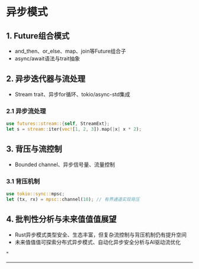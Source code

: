 ﻿# 异步模式

## 1. Future组合模式

- and_then、or_else、map、join等Future组合子
- async/await语法与trait抽象

## 2. 异步迭代器与流处理

- Stream trait、异步for循环、tokio/async-std集成

### 2.1 异步流处理

```rust
use futures::stream::{self, StreamExt};
let s = stream::iter(vec![1, 2, 3]).map(|x| x * 2);
```

## 3. 背压与流控制

- Bounded channel、异步信号量、流量控制

### 3.1 背压机制

```rust
use tokio::sync::mpsc;
let (tx, rx) = mpsc::channel(10); // 有界通道实现背压
```

## 4. 批判性分析与未来值值值展望

- Rust异步模式类型安全、生态丰富，但复杂流控制与背压机制仍有提升空间
- 未来值值值可探索分布式异步模式、自动化异步安全分析与AI驱动流优化

"

---

